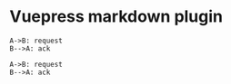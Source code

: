 # Vuepress markdown plugin

```puml
A->B: request
B-->A: ack
```

```plantuml
A->B: request
B-->A: ack
```
